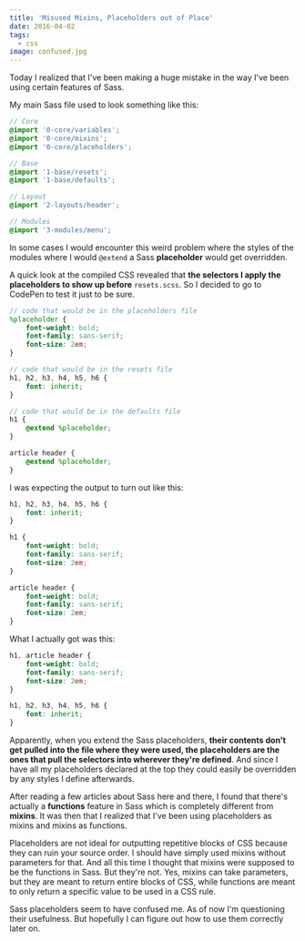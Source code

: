 ```yaml
---
title: 'Misused Mixins, Placeholders out of Place'
date: 2016-04-02
tags:
  - css
image: confused.jpg
---
```

Today I realized that I've been making a huge mistake in the way I've been using certain features of Sass.

My main Sass file used to look something like this:

```scss
// Core
@import '0-core/variables';
@import '0-core/mixins';
@import '0-core/placeholders';

// Base
@import '1-base/resets';
@import '1-base/defaults';

// Layout
@import '2-layouts/header';

// Modules
@import '3-modules/menu';
```

In some cases I would encounter this weird problem where the styles of the modules where I would `@extend` a Sass **placeholder** would get overridden.

A quick look at the compiled CSS revealed that **the selectors I apply the placeholders to show up before** `resets.scss`.
So I decided to go to CodePen to test it just to be sure.

```scss
// code that would be in the placeholders file
%placeholder {
    font-weight: bold;
    font-family: sans-serif;
    font-size: 2em;
}

// code that would be in the resets file
h1, h2, h3, h4, h5, h6 {
    font: inherit;
}

// code that would be in the defaults file
h1 {
    @extend %placeholder;
}

article header {
    @extend %placeholder;
}
```

I was expecting the output to turn out like this:

```scss
h1, h2, h3, h4, h5, h6 {
    font: inherit;
}

h1 {
    font-weight: bold;
    font-family: sans-serif;
    font-size: 2em;
}

article header {
    font-weight: bold;
    font-family: sans-serif;
    font-size: 2em;
}
```

What I actually got was this:

```scss
h1, article header {
    font-weight: bold;
    font-family: sans-serif;
    font-size: 2em;
}

h1, h2, h3, h4, h5, h6 {
    font: inherit;
}
```

Apparently, when you extend the Sass placeholders, **their contents don't get pulled into the file where they were used, the placeholders are the ones that pull the selectors into wherever they're defined**. And since I have all my placeholders declared at the top they could easily be overridden by any styles I define afterwards.

After reading a few articles about Sass here and there, I found that there's actually a **functions** feature in Sass which is completely different from **mixins**. It was then that I realized that I've been using placeholders as mixins and mixins as functions.

Placeholders are not ideal for outputting repetitive blocks of CSS because they can ruin your source order. I should have simply used mixins without parameters for that. And all this time I thought that mixins were supposed to be the functions in Sass. But they're not. Yes, mixins can take parameters, but they are meant to return entire blocks of CSS, while functions are meant to only return a specific value to be used in a CSS rule.

Sass placeholders seem to have confused me. As of now I'm questioning their usefulness. But hopefully I can figure out how to use them correctly later on.
